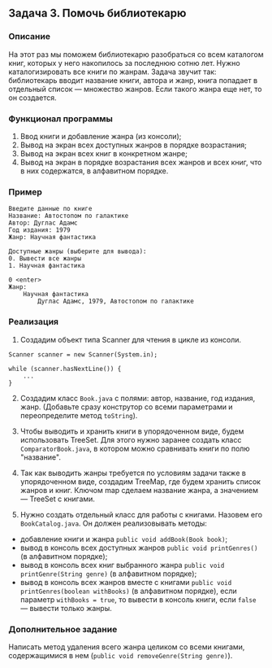## Задача 3. Помочь библиотекарю

### Описание
На этот раз мы поможем библиотекарю разобраться со всем каталогом книг, которых у него накопилось за последнюю сотню лет.
Нужно каталогизировать все книги по жанрам. Задача звучит так: библиотекарь вводит название книги, автора и жанр, книга попадает в отдельный список — множество жанров. Если такого жанра еще нет, то он создается. 

### Функционал программы
1. Ввод книги и добавление жанра (из консоли);
3. Вывод на экран всех доступных жанров в порядке возрастания;
4. Вывод на экран всех книг в конкретном жанре;
5. Вывод на экран в порядке возрастания всех жанров и всех книг, что в них содержатся, в алфавитном порядке.

### Пример
```
Введите данные по книге
Название: Автостопом по галактике
Автор: Дуглас Адамс
Год издания: 1979
Жанр: Научная фантастика

Доступные жанры (выберите для вывода):
0. Вывести все жанры
1. Научная фантастика

0 <enter>
Жанр:
    Научная фантастика
        Дуглас Адамс, 1979, Автостопом по галактике        
```

### Реализация
1. Создадим объект типа Scanner для чтения в цикле из консоли.
```
Scanner scanner = new Scanner(System.in);

while (scanner.hasNextLine()) {
    ...
}
```
2. Создадим класс `Book.java` с полями: автор, название, год издания, жанр.
(Добавьте сразу конструтор со всеми параметрами и переопределите метод `toString`).

3. Чтобы выводить и хранить книги в упорядоченном виде, будем использовать TreeSet. Для этого нужно заранее
создать класс `ComparatorBook.java`, в котором можно сравнивать книги по полю "название".

4. Так как выводить жанры требуется по условиям задачи также в упорядоченном виде, создадим TreeMap, где будем
хранить список жанров и книг. Ключом map сделаем название жанра, а значением — TreeSet с книгами.

5. Нужно создать отдельный класс для работы с книгами. Назовем его `BookCatalog.java`. Он должен реализовывать методы:
  - добавление книги и жанра `public void addBook(Book book)`;
  - вывод в консоль всех доступных жанров `public void printGenres()` (в алфавитном порядке);
  - вывод в консоль всех книг выбранного жанра `public void printGenre(String genre)` (в алфавитном порядке);
  - вывод в консоль всех жанров вместе с книгами `public void printGenres(boolean withBooks)` (в алфавитном порядке),
  если параметр `withBooks = true`, то вывести в консоль книги, если `false` — вывести только жанры.
  
### Дополнительное задание
Написать метод удаления всего жанра целиком со всеми книгами, содержащимися в нем (`public void removeGenre(String genre)`).
